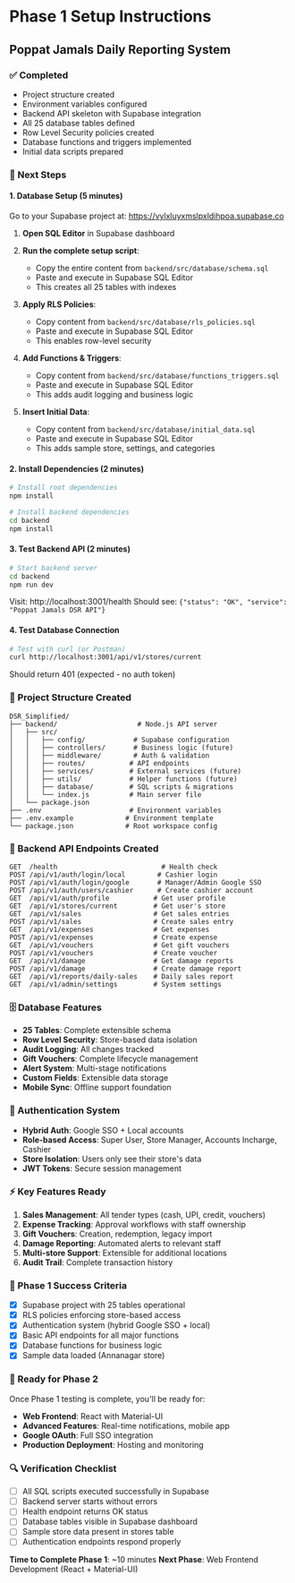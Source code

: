 # Phase 1 Setup Instructions
## Poppat Jamals Daily Reporting System

### ✅ Completed
- Project structure created
- Environment variables configured  
- Backend API skeleton with Supabase integration
- All 25 database tables defined
- Row Level Security policies created
- Database functions and triggers implemented
- Initial data scripts prepared

### 🚀 Next Steps

#### 1. Database Setup (5 minutes)
Go to your Supabase project at: https://vylxluyxmslpxldihpoa.supabase.co

1. **Open SQL Editor** in Supabase dashboard
2. **Run the complete setup script**:
   - Copy the entire content from `backend/src/database/schema.sql`
   - Paste and execute in Supabase SQL Editor
   - This creates all 25 tables with indexes

3. **Apply RLS Policies**:
   - Copy content from `backend/src/database/rls_policies.sql`  
   - Paste and execute in Supabase SQL Editor
   - This enables row-level security

4. **Add Functions & Triggers**:
   - Copy content from `backend/src/database/functions_triggers.sql`
   - Paste and execute in Supabase SQL Editor
   - This adds audit logging and business logic

5. **Insert Initial Data**:
   - Copy content from `backend/src/database/initial_data.sql`
   - Paste and execute in Supabase SQL Editor
   - This adds sample store, settings, and categories

#### 2. Install Dependencies (2 minutes)
```bash
# Install root dependencies
npm install

# Install backend dependencies  
cd backend
npm install
```

#### 3. Test Backend API (2 minutes)
```bash
# Start backend server
cd backend
npm run dev
```

Visit: http://localhost:3001/health
Should see: `{"status": "OK", "service": "Poppat Jamals DSR API"}`

#### 4. Test Database Connection
```bash
# Test with curl (or Postman)
curl http://localhost:3001/api/v1/stores/current
```
Should return 401 (expected - no auth token)

### 📁 Project Structure Created
```
DSR_Simplified/
├── backend/                    # Node.js API server
│   ├── src/
│   │   ├── config/            # Supabase configuration
│   │   ├── controllers/       # Business logic (future)
│   │   ├── middleware/        # Auth & validation
│   │   ├── routes/           # API endpoints
│   │   ├── services/         # External services (future)
│   │   ├── utils/            # Helper functions (future)
│   │   ├── database/         # SQL scripts & migrations
│   │   └── index.js          # Main server file
│   └── package.json
├── .env                      # Environment variables
├── .env.example             # Environment template
└── package.json             # Root workspace config
```

### 🔧 Backend API Endpoints Created
```
GET  /health                          # Health check
POST /api/v1/auth/login/local        # Cashier login
POST /api/v1/auth/login/google       # Manager/Admin Google SSO
POST /api/v1/auth/users/cashier      # Create cashier account
GET  /api/v1/auth/profile           # Get user profile
GET  /api/v1/stores/current         # Get user's store
GET  /api/v1/sales                  # Get sales entries
POST /api/v1/sales                  # Create sales entry
GET  /api/v1/expenses               # Get expenses
POST /api/v1/expenses               # Create expense
GET  /api/v1/vouchers               # Get gift vouchers
POST /api/v1/vouchers               # Create voucher
GET  /api/v1/damage                 # Get damage reports
POST /api/v1/damage                 # Create damage report
GET  /api/v1/reports/daily-sales    # Daily sales report
GET  /api/v1/admin/settings         # System settings
```

### 🗄️ Database Features
- **25 Tables**: Complete extensible schema
- **Row Level Security**: Store-based data isolation
- **Audit Logging**: All changes tracked
- **Gift Vouchers**: Complete lifecycle management  
- **Alert System**: Multi-stage notifications
- **Custom Fields**: Extensible data storage
- **Mobile Sync**: Offline support foundation

### 🔐 Authentication System
- **Hybrid Auth**: Google SSO + Local accounts
- **Role-based Access**: Super User, Store Manager, Accounts Incharge, Cashier
- **Store Isolation**: Users only see their store's data
- **JWT Tokens**: Secure session management

### ⚡ Key Features Ready
1. **Sales Management**: All tender types (cash, UPI, credit, vouchers)
2. **Expense Tracking**: Approval workflows with staff ownership
3. **Gift Vouchers**: Creation, redemption, legacy import
4. **Damage Reporting**: Automated alerts to relevant staff
5. **Multi-store Support**: Extensible for additional locations
6. **Audit Trail**: Complete transaction history

### 🎯 Phase 1 Success Criteria
- [x] Supabase project with 25 tables operational
- [x] RLS policies enforcing store-based access  
- [x] Authentication system (hybrid Google SSO + local)
- [x] Basic API endpoints for all major functions
- [x] Database functions for business logic
- [x] Sample data loaded (Annanagar store)

### 🚦 Ready for Phase 2
Once Phase 1 testing is complete, you'll be ready for:
- **Web Frontend**: React with Material-UI
- **Advanced Features**: Real-time notifications, mobile app
- **Google OAuth**: Full SSO integration
- **Production Deployment**: Hosting and monitoring

### 🔍 Verification Checklist
- [ ] All SQL scripts executed successfully in Supabase
- [ ] Backend server starts without errors
- [ ] Health endpoint returns OK status
- [ ] Database tables visible in Supabase dashboard  
- [ ] Sample store data present in stores table
- [ ] Authentication endpoints respond properly

**Time to Complete Phase 1**: ~10 minutes
**Next Phase**: Web Frontend Development (React + Material-UI)